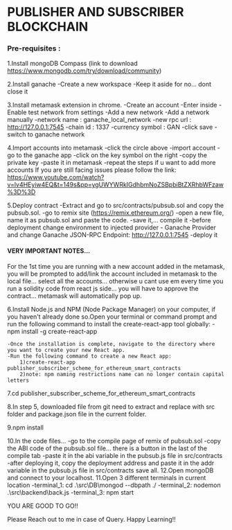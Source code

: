 

# PUBLISHER AND SUBSCRIBER BLOCKCHAIN


### Pre-requisites :
1.Install mongoDB Compass (link to download https://www.mongodb.com/try/download/community)

2.Install ganache
-Create a new workspace
-Keep it aside for no... dont close it

3.Install metamask extension in chrome.
	-Create an account
	-Enter inside
	-Enable test network from settings 
	-Add a new network
	-Add a network manually
	-network name : ganache_local_network
	-new rpc url : http://127.0.0.1:7545
	-chain id : 1337
	-currency symbol : GAN 
	-click save
	-switch to ganache network

4.Import accounts into metamask
	-click the circle above
	-import account
	-go to the ganache app
	-click on the key symbol on the right
	-copy the private key
	-paste it in metamask
        -repeat the steps if u want to add more accounts
	If you are still facing issues please follow the link: https://www.youtube.com/watch?v=lv4HEyiw4EQ&t=149s&pp=ygUWYWRkIGdhbmNoZSBpbiBtZXRhbWFzaw%3D%3D

5.Deploy contract
	-Extract and go to src/contracts/pubsub.sol and copy the pubsub.sol.
	-go to remix site  (https://remix.ethereum.org/)
	-open a new file, name it as pubsub.sol and  paste the code.
	-save it,... compile it
	-before deployment change environment to injected provider - Ganache Provider and change Ganache JSON-RPC Endpoint: http://127.0.0.1:7545
	-deploy it


#### VERY IMPORTANT NOTES...

For the 1st time you are running with a new account added in the metamask, you will be prompted to 
add/link the account included in metamask to the local file... select all the accounts... otherwise u cant use em
every time you run a solidity code from react js side... you will have to approve the contract... metamask will
automatically pop up.


6.Install Node.js and NPM (Node Package Manager) on your computer, if you haven't already done so.Open your terminal or command prompt and run the following command to install the create-react-app tool globally:
	-npm install -g create-react-app
 
	-Once the installation is complete, navigate to the directory where you want to create your new React app.
	-Run the following command to create a new React app:
		1)create-react-app publisher_subscriber_scheme_for_ethereum_smart_contracts	
		2)note: npm naming restrictions name can no longer contain capital letters
	
7.cd publisher_subscriber_scheme_for_ethereum_smart_contracts

8.In step 5, downloaded file from git  need to extract and  replace with src folder and package.json file in the current folder.

9.npm install

10.In the code files...
    -go to the compile page of remix of pubsub.sol 
    -copy the ABI code of the pubsub.sol file... there is a button in the last of the compile tab
    -paste it in the abi variable in the pubsub.js file in src/contracts
    -after deploying it, copy the deployment address and paste it in the addr variable in the pubsub.js file in src/contracts
    save all.
12.Open mongoDB and connect to your localhost.
11.Open 3 different terminals in current location
	-terminal_1: cd .\src\DB\mongod --dbpath ./
	-terminal_2: nodemon .\src\backend\back.js
	-terminal_3: npm start

YOU ARE GOOD TO GO!!

Please Reach out to me in case of Query. Happy Learning!!

